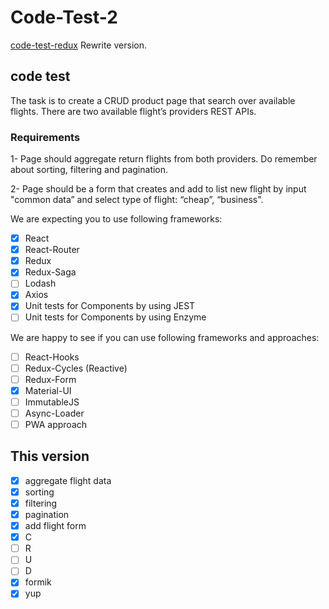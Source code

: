 # Code-Test-2

[code-test-redux](https://github.com/chochinlu/code-test-redux) Rewrite version.

## code test

The task is to create a CRUD product page that search over available flights.
There are two available flight’s providers REST APIs.

### Requirements

1- Page should aggregate return flights from both providers. Do remember about sorting, filtering and pagination.

2- Page should be a form that creates and add to list new flight by input "common data” and select type of flight: “cheap”, “business".

We are expecting you to use following frameworks:

- [x] React
- [x] React-Router
- [x] Redux
- [x] Redux-Saga
- [ ] Lodash
- [x] Axios
- [x] Unit tests for Components by using JEST
- [ ] Unit tests for Components by using Enzyme

We are happy to see if you can use following frameworks and approaches:

- [ ] React-Hooks
- [ ] Redux-Cycles (Reactive)
- [ ] Redux-Form
- [x] Material-UI
- [ ] ImmutableJS
- [ ] Async-Loader
- [ ] PWA approach

## This version

- [x] aggregate flight data
- [x] sorting
- [x] filtering
- [x] pagination
- [x] add flight form
- [x] C
- [ ] R
- [ ] U
- [ ] D
- [x] formik
- [x] yup
